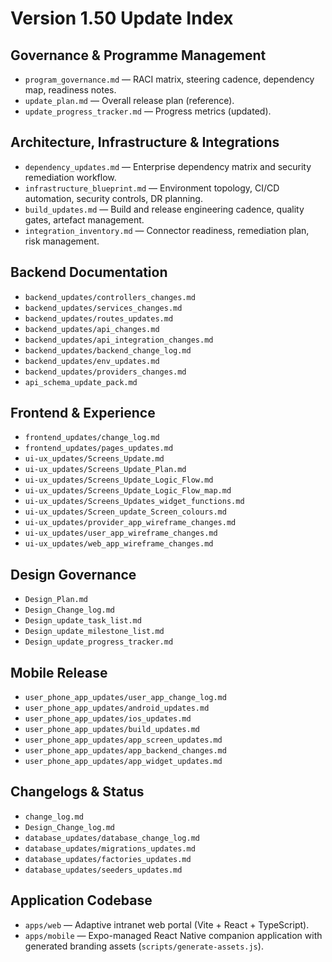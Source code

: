 # Version 1.50 Update Index

## Governance & Programme Management
- `program_governance.md` — RACI matrix, steering cadence, dependency map, readiness notes.
- `update_plan.md` — Overall release plan (reference).
- `update_progress_tracker.md` — Progress metrics (updated).

## Architecture, Infrastructure & Integrations
- `dependency_updates.md` — Enterprise dependency matrix and security remediation workflow.
- `infrastructure_blueprint.md` — Environment topology, CI/CD automation, security controls, DR planning.
- `build_updates.md` — Build and release engineering cadence, quality gates, artefact management.
- `integration_inventory.md` — Connector readiness, remediation plan, risk management.

## Backend Documentation
- `backend_updates/controllers_changes.md`
- `backend_updates/services_changes.md`
- `backend_updates/routes_updates.md`
- `backend_updates/api_changes.md`
- `backend_updates/api_integration_changes.md`
- `backend_updates/backend_change_log.md`
- `backend_updates/env_updates.md`
- `backend_updates/providers_changes.md`
- `api_schema_update_pack.md`

## Frontend & Experience
- `frontend_updates/change_log.md`
- `frontend_updates/pages_updates.md`
- `ui-ux_updates/Screens_Update.md`
- `ui-ux_updates/Screens_Update_Plan.md`
- `ui-ux_updates/Screens_Update_Logic_Flow.md`
- `ui-ux_updates/Screens_Update_Logic_Flow_map.md`
- `ui-ux_updates/Screens_Updates_widget_functions.md`
- `ui-ux_updates/Screen_update_Screen_colours.md`
- `ui-ux_updates/provider_app_wireframe_changes.md`
- `ui-ux_updates/user_app_wireframe_changes.md`
- `ui-ux_updates/web_app_wireframe_changes.md`

## Design Governance
- `Design_Plan.md`
- `Design_Change_log.md`
- `Design_update_task_list.md`
- `Design_update_milestone_list.md`
- `Design_update_progress_tracker.md`

## Mobile Release
- `user_phone_app_updates/user_app_change_log.md`
- `user_phone_app_updates/android_updates.md`
- `user_phone_app_updates/ios_updates.md`
- `user_phone_app_updates/build_updates.md`
- `user_phone_app_updates/app_screen_updates.md`
- `user_phone_app_updates/app_backend_changes.md`
- `user_phone_app_updates/app_widget_updates.md`

## Changelogs & Status
- `change_log.md`
- `Design_Change_log.md`
- `database_updates/database_change_log.md`
- `database_updates/migrations_updates.md`
- `database_updates/factories_updates.md`
- `database_updates/seeders_updates.md`

## Application Codebase
- `apps/web` — Adaptive intranet web portal (Vite + React + TypeScript).
- `apps/mobile` — Expo-managed React Native companion application with generated branding assets (`scripts/generate-assets.js`).
